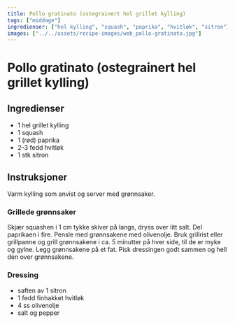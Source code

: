 ```yaml
---
title: Pollo gratinato (ostegrainert hel grillet kylling)
tags: ["middage"]
ingredienser: ["hel kylling", "squash", "paprika", "hvitløk", "sitron"]
images: ["../../assets/recipe-images/web_pollo-gratinato.jpg"]
---
```


# Pollo gratinato (ostegrainert hel grillet kylling)

## Ingredienser

- 1 hel grillet kylling
- 1 squash
- 1 (rød) paprika
- 2-3 fedd hvitløk
- 1 stk sitron

## Instruksjoner

Varm kylling som anvist og server med grønnsaker.

### Grillede grønnsaker

Skjær squashen i 1 cm tykke skiver på langs, dryss over litt salt. Del paprikaen i fire. Pensle med grønnsakene med olivenolje. Bruk grillrist eller grillpanne og grill grønnsakene i ca. 5 minutter på hver side, til de er myke og gylne. Legg grønnsakene på et fat. Pisk dressingen godt sammen og hell den over grønnsakene.

### Dressing

- saften av 1 sitron
- 1 fedd finhakket hvitløk
- 4 ss olivenolje
- salt og pepper
